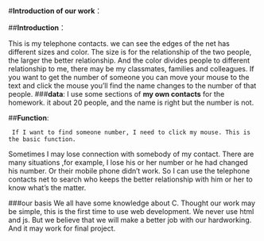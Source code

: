﻿#__Introduction of our work__：

##**Introduction**：

   This is my telephone contacts. we can see the edges of the net has different sizes and color. The size is for the relationship of the two people, the larger the better relationship. And the color divides people to different relationship to me, there may be my classmates, families and colleagues.
If you want to get the number of someone you can move your mouse to the text and click the mouse you’ll find the name changes to the number of that people.
###__data__:
I use some sections of __my own contacts__ for the homework. it about 20 people, and the name is right but the number is not.
 
##**Function**:

     If I want to find someone number, I need to click my mouse. This is the basic function.
Sometimes I may lose connection with somebody of my contact. There are many situations ,for example, I lose his or her number or he had changed his number. Or their mobile phone didn’t work. So I can use the telephone contacts net to search who keeps the better relationship with him or her to know what’s the matter. 

###our basis
We all have some knowledge about C.
Thought our work may be simple, this is the first time to use web development. We never use html and js. But we believe that we will make a better job with our hardworking. And it may work for final project.      
